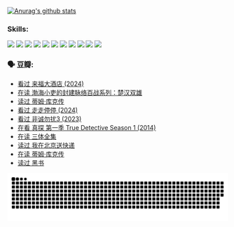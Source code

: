 
[![Anurag's github stats](https://github-readme-stats.vercel.app/api?username=w940853815)](https://github.com/anuraghazra/github-readme-stats)

### Skills:

<code><img height="32" src="https://cdn.jsdelivr.net/npm/simple-icons@v5/icons/python.svg"></code>
<code><img height="32" src="https://cdn.jsdelivr.net/npm/simple-icons@v5/icons/javascript.svg"></code>
<code><img height="32" src="https://cdn.jsdelivr.net/npm/simple-icons@v5/icons/django.svg"></code>
<code><img height="32" src="https://cdn.jsdelivr.net/npm/simple-icons@v5/icons/flask.svg"></code>
<code><img height="32" src="https://cdn.jsdelivr.net/npm/simple-icons@v5/icons/vuetify.svg"></code>
<code><img height="32" src="https://cdn.jsdelivr.net/npm/simple-icons@v5/icons/git.svg"></code>
<code><img height="32" src="https://cdn.jsdelivr.net/npm/simple-icons@v5/icons/docker.svg"></code>
<code><img height="32" src="https://cdn.jsdelivr.net/npm/simple-icons@v5/icons/postgresql.svg"></code>
<code><img height="32" src="https://cdn.jsdelivr.net/npm/simple-icons@v5/icons/elasticsearch.svg"></code>
<code><img height="32" src="https://cdn.jsdelivr.net/npm/simple-icons@v5/icons/macos.svg"></code>
<code><img height="32" src="https://cdn.jsdelivr.net/npm/simple-icons@v5/icons/linux.svg"></code>

### 🗣 豆瓣:

<!-- DOUBAN-ACTIVITIES:START -->
- [看过 来福大酒店‎ (2024)](https://www.douban.com/people/136069238/status/4719785416/?_i=26539710)
- [在读 渤海小吏的封建脉络百战系列：楚汉双雄](https://www.douban.com/people/136069238/status/4700950146/?_i=26539710)
- [读过 蒂姆·库克传](https://www.douban.com/people/136069238/status/4700949869/?_i=26539710)
- [看过 走走停停‎ (2024)](https://www.douban.com/people/136069238/status/4684430230/?_i=26539710)
- [看过 非诚勿扰3‎ (2023)](https://www.douban.com/people/136069238/status/4676324100/?_i=26539710)
- [在看 真探 第一季 True Detective Season 1‎ (2014)](https://www.douban.com/people/136069238/status/4673382852/?_i=26539710)
- [在读 三体全集](https://www.douban.com/people/136069238/status/4672842521/?_i=26539711)
- [读过 我在北京送快递](https://www.douban.com/people/136069238/status/4672842036/?_i=26539711)
- [在读 蒂姆·库克传](https://www.douban.com/people/136069238/status/4663517053/?_i=26539711)
- [读过 黑书](https://www.douban.com/people/136069238/status/4663516022/?_i=26539711)
<!-- DOUBAN-ACTIVITIES:END -->


![Snake animation](https://raw.githubusercontent.com/w940853815/w940853815/output/github-contribution-grid-snake.svg)

<!--
**w940853815/w940853815** is a ✨ _special_ ✨ repository because its `README.md` (this file) appears on your GitHub profile.

Here are some ideas to get you started:

- 🔭 I’m currently working on ...
- 🌱 I’m currently learning ...
- 👯 I’m looking to collaborate on ...
- 🤔 I’m looking for help with ...
- 💬 Ask me about ...
- 📫 How to reach me: ...
- 😄 Pronouns: ...
- ⚡ Fun fact: ...
-->
